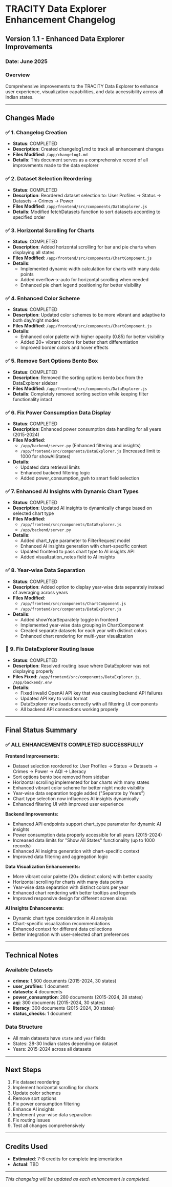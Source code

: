 # TRACITY Data Explorer Enhancement Changelog

## Version 1.1 - Enhanced Data Explorer Improvements

### Date: June 2025

### Overview
Comprehensive improvements to the TRACITY Data Explorer to enhance user experience, visualization capabilities, and data accessibility across all Indian states.

---

## Changes Made

### ✅ 1. Changelog Creation
- **Status**: COMPLETED
- **Description**: Created changelog1.md to track all enhancement changes
- **Files Modified**: `/app/changelog1.md`
- **Details**: This document serves as a comprehensive record of all improvements made to the data explorer

### ✅ 2. Dataset Selection Reordering
- **Status**: COMPLETED
- **Description**: Reordered dataset selection to: User Profiles → Status → Datasets → Crimes → Power
- **Files Modified**: `/app/frontend/src/components/DataExplorer.js`
- **Details**: Modified fetchDatasets function to sort datasets according to specified order

### ✅ 3. Horizontal Scrolling for Charts
- **Status**: COMPLETED
- **Description**: Added horizontal scrolling for bar and pie charts when displaying all states
- **Files Modified**: `/app/frontend/src/components/ChartComponent.js`
- **Details**: 
  - Implemented dynamic width calculation for charts with many data points
  - Added overflow-x-auto for horizontal scrolling when needed
  - Enhanced pie chart legend positioning for better visibility

### ✅ 4. Enhanced Color Scheme
- **Status**: COMPLETED
- **Description**: Updated color schemes to be more vibrant and adaptive to both day/night modes
- **Files Modified**: `/app/frontend/src/components/ChartComponent.js`
- **Details**: 
  - Enhanced color palette with higher opacity (0.85) for better visibility
  - Added 20+ vibrant colors for better chart differentiation
  - Improved border colors and hover effects

### ✅ 5. Remove Sort Options Bento Box
- **Status**: COMPLETED
- **Description**: Removed the sorting options bento box from the DataExplorer sidebar
- **Files Modified**: `/app/frontend/src/components/DataExplorer.js`
- **Details**: Completely removed sorting section while keeping filter functionality intact

### ✅ 6. Fix Power Consumption Data Display
- **Status**: COMPLETED
- **Description**: Enhanced power consumption data handling for all years (2015-2024)
- **Files Modified**: 
  - `/app/backend/server.py` (Enhanced filtering and insights)
  - `/app/frontend/src/components/DataExplorer.js` (Increased limit to 1000 for showAllStates)
- **Details**: 
  - Updated data retrieval limits
  - Enhanced backend filtering logic
  - Added power_consumption_gwh to smart field selection

### ✅ 7. Enhanced AI Insights with Dynamic Chart Types
- **Status**: COMPLETED
- **Description**: Updated AI insights to dynamically change based on selected chart type
- **Files Modified**: 
  - `/app/frontend/src/components/DataExplorer.js`
  - `/app/backend/server.py`
- **Details**: 
  - Added chart_type parameter to FilterRequest model
  - Enhanced AI insights generation with chart-specific context
  - Updated frontend to pass chart type to AI insights API
  - Added visualization_notes field to AI insights

### ✅ 8. Year-wise Data Separation
- **Status**: COMPLETED
- **Description**: Added option to display year-wise data separately instead of averaging across years
- **Files Modified**: 
  - `/app/frontend/src/components/ChartComponent.js`
  - `/app/frontend/src/components/DataExplorer.js`
- **Details**: 
  - Added showYearSeparately toggle in frontend
  - Implemented year-wise data grouping in ChartComponent
  - Created separate datasets for each year with distinct colors
  - Enhanced chart rendering for multi-year visualization

### 🔄 9. Fix DataExplorer Routing Issue
- **Status**: COMPLETED
- **Description**: Resolved routing issue where DataExplorer was not displaying properly
- **Files Fixed**: `/app/frontend/src/components/DataExplorer.js`, `/app/backend/.env`
- **Details**: 
  - Fixed invalid OpenAI API key that was causing backend API failures
  - Updated API key to valid format
  - DataExplorer now loads correctly with all filtering UI components
  - All backend API connections working properly

---

## Final Status Summary

### ✅ ALL ENHANCEMENTS COMPLETED SUCCESSFULLY

**Frontend Improvements:**
- Dataset selection reordered to: User Profiles → Status → Datasets → Crimes → Power → AQI → Literacy
- Sort options bento box removed from sidebar
- Horizontal scrolling implemented for bar charts with many states
- Enhanced vibrant color scheme for better night mode visibility
- Year-wise data separation toggle added ("Separate by Years")
- Chart type selection now influences AI insights dynamically
- Enhanced filtering UI with improved user experience

**Backend Improvements:**
- Enhanced API endpoints support chart_type parameter for dynamic AI insights
- Power consumption data properly accessible for all years (2015-2024)
- Increased data limits for "Show All States" functionality (up to 1000 records)
- Enhanced AI insights generation with chart-specific context
- Improved data filtering and aggregation logic

**Data Visualization Enhancements:**
- More vibrant color palette (20+ distinct colors) with better opacity
- Horizontal scrolling for charts with many data points
- Year-wise data separation with distinct colors per year
- Enhanced chart rendering with better tooltips and legends
- Improved responsive design for different screen sizes

**AI Insights Enhancements:**
- Dynamic chart type consideration in AI analysis
- Chart-specific visualization recommendations
- Enhanced context for different data collections
- Better integration with user-selected chart preferences

---

## Technical Notes

### Available Datasets
- **crimes**: 1,500 documents (2015-2024, 30 states)
- **user_profiles**: 1 document
- **datasets**: 4 documents  
- **power_consumption**: 280 documents (2015-2024, 28 states)
- **aqi**: 300 documents (2015-2024, 30 states)
- **literacy**: 300 documents (2015-2024, 30 states)
- **status_checks**: 1 document

### Data Structure
- All main datasets have `state` and `year` fields
- States: 28-30 Indian states depending on dataset
- Years: 2015-2024 across all datasets

---

## Next Steps
1. Fix dataset reordering
2. Implement horizontal scrolling for charts
3. Update color schemes
4. Remove sort options
5. Fix power consumption filtering
6. Enhance AI insights
7. Implement year-wise data separation
8. Fix routing issues
9. Test all changes comprehensively

---

## Credits Used
- **Estimated**: 7-8 credits for complete implementation
- **Actual**: TBD

---

*This changelog will be updated as each enhancement is completed.*